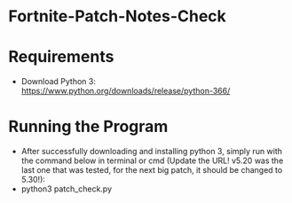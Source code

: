 # Fortnite-Patch-Notes-Check

# Requirements
- Download Python 3: https://www.python.org/downloads/release/python-366/

# Running the Program
- After successfully downloading and installing python 3, simply run with the command below in terminal or cmd (Update the URL! v5.20 was the last one that was tested, for the next big patch, it should be changed to 5.30!):
- python3 patch_check.py

